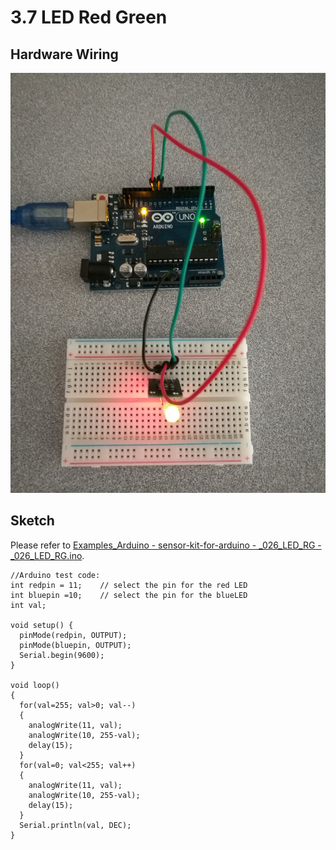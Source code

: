 # 3.7 LED Red Green

## Hardware Wiring
![Image](../../Examples/sensor-kit-for-arduino/026_led_rg.jpg)

## Sketch
Please refer to [Examples_Arduino - sensor-kit-for-arduino - _026_LED_RG - _026_LED_RG.ino](https://github.com/LongerVisionRobot/Examples_Arduino/blob/master/sensor-kit-for-arduino/_026_LED_RG/_026_LED_RG.ino).
```
//Arduino test code:
int redpin = 11;    // select the pin for the red LED
int bluepin =10;    // select the pin for the blueLED
int val;

void setup() {
  pinMode(redpin, OUTPUT);
  pinMode(bluepin, OUTPUT);
  Serial.begin(9600);
}

void loop() 
{
  for(val=255; val>0; val--)
  {
    analogWrite(11, val);
    analogWrite(10, 255-val);
    delay(15); 
  }
  for(val=0; val<255; val++)
  {
    analogWrite(11, val);
    analogWrite(10, 255-val);
    delay(15); 
  }
  Serial.println(val, DEC);
}
```